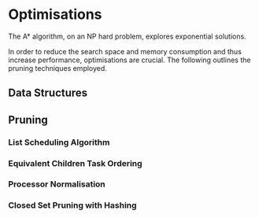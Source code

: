 # Optimisations

The A* algorithm, on an NP hard problem, explores exponential solutions.

In order to reduce the search space and memory consumption and thus increase performance, optimisations are crucial. The following outlines the 
pruning techniques employed.

## Data Structures

## Pruning

### List Scheduling Algorithm

### Equivalent Children Task Ordering

### Processor Normalisation

### Closed Set Pruning with Hashing

### 